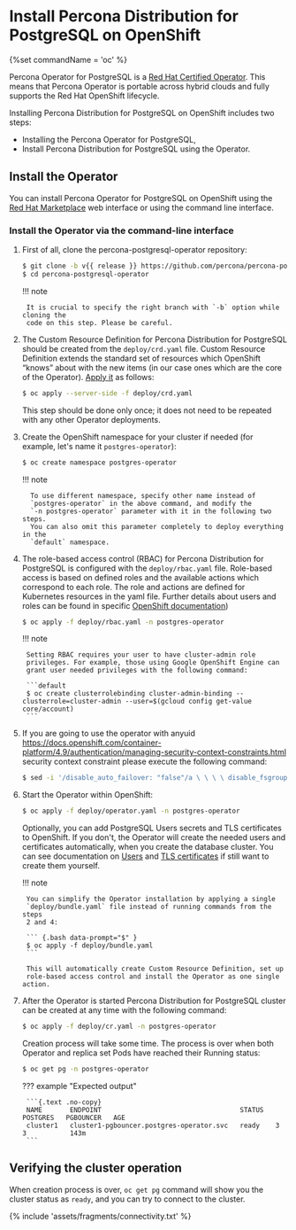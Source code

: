 # Install Percona Distribution for PostgreSQL on OpenShift

{%set commandName = 'oc' %}

Percona Operator for PostgreSQL is a [Red Hat Certified Operator](https://connect.redhat.com/en/partner-with-us/red-hat-openshift-certification). This means that Percona Operator is portable across hybrid clouds and fully supports the Red Hat OpenShift lifecycle.

Installing Percona Distribution for PostgreSQL on OpenShift includes two steps:

* Installing the Percona Operator for PostgreSQL,
* Install Percona Distribution for PostgreSQL using the Operator.

## Install the Operator

You can install Percona Operator for PostgreSQL on OpenShift using the [Red Hat Marketplace](https://marketplace.redhat.com) web interface or using the command line interface.

### Install the Operator via the command-line interface

1. First of all, clone the percona-postgresql-operator repository:

    ``` {.bash data-prompt="$" }
    $ git clone -b v{{ release }} https://github.com/percona/percona-postgresql-operator
    $ cd percona-postgresql-operator
    ```

    !!! note

        It is crucial to specify the right branch with `-b` option while cloning the
        code on this step. Please be careful.

2. The Custom Resource Definition for Percona Distribution for PostgreSQL should
    be created from the `deploy/crd.yaml` file. Custom Resource Definition
    extends the standard set of resources which OpenShift “knows” about with
    the new items (in our case ones which are the core of the Operator).
    [Apply it](https://kubernetes.io/docs/reference/using-api/server-side-apply/)
    as follows:

    ``` {.bash data-prompt="$" }
    $ oc apply --server-side -f deploy/crd.yaml
    ```

    This step should be done only once; it does not need to be repeated with any
    other Operator deployments.

3. Create the OpenShift namespace for your cluster if needed (for example,
    let's name it `postgres-operator`):

     ``` {.bash data-prompt="$" }
     $ oc create namespace postgres-operator
     ```

     !!! note

         To use different namespace, specify other name instead of
         `postgres-operator` in the above command, and modify the 
         `-n postgres-operator` parameter with it in the following two steps.
         You can also omit this parameter completely to deploy everything in the
         `default` namespace.

4. The role-based access control (RBAC) for Percona Distribution for PostgreSQL
    is configured with the `deploy/rbac.yaml` file. Role-based access is based
    on defined roles and the available actions which correspond to each role.
    The role and actions are defined for Kubernetes resources in the yaml file.
    Further details about users and roles can be found in specific [OpenShift documentation](https://docs.openshift.com/enterprise/3.0/architecture/additional_concepts/authorization.html))

    ``` {.bash data-prompt="$" }
    $ oc apply -f deploy/rbac.yaml -n postgres-operator
    ```

    !!! note

        Setting RBAC requires your user to have cluster-admin role
        privileges. For example, those using Google OpenShift Engine can
        grant user needed privileges with the following command:

        ```default
        $ oc create clusterrolebinding cluster-admin-binding --clusterrole=cluster-admin --user=$(gcloud config get-value core/account)
        ```

5. If you are going to use the operator with anyuid <https://docs.openshift.com/container-platform/4.9/authentication/managing-security-context-constraints.html> security context constraint
    please execute the following command:

    ``` {.bash data-prompt="$" }
    $ sed -i '/disable_auto_failover: "false"/a \ \ \ \ disable_fsgroup: "false"' deploy/operator.yaml
    ```

6. Start the Operator within OpenShift:

    ``` {.bash data-prompt="$" }
    $ oc apply -f deploy/operator.yaml -n postgres-operator
    ```

    Optionally, you can add PostgreSQL Users secrets and TLS certificates to
    OpenShift. If you don't, the Operator will create the needed users and
    certificates automatically, when you create the database cluster. You can
    see documentation on [Users](users.md) and [TLS certificates](TLS.md) if
    still want to create them yourself.

    !!! note

        You can simplify the Operator installation by applying a single
        `deploy/bundle.yaml` file instead of running commands from the steps
        2 and 4:
        
        ``` {.bash data-prompt="$" }
        $ oc apply -f deploy/bundle.yaml
        ```
        
        This will automatically create Custom Resource Definition, set up
        role-based access control and install the Operator as one single action.



6. After the Operator is started Percona Distribution for PostgreSQL cluster can
    be created at any time with the following command:

    ``` {.bash data-prompt="$" }
    $ oc apply -f deploy/cr.yaml -n postgres-operator
    ```

    Creation process will take some time. The process is over when both
    Operator and replica set Pods have reached their Running status:

    ``` {.bash data-prompt="$" }
    $ oc get pg -n postgres-operator
    ```

    ??? example "Expected output"

        ```{.text .no-copy}
        NAME       ENDPOINT                                   STATUS   POSTGRES   PGBOUNCER   AGE
        cluster1   cluster1-pgbouncer.postgres-operator.svc   ready    3          3           143m
        ```

## Verifying the cluster operation

When creation process is over, `oc get pg` command will show you the
cluster status as `ready`, and you can try to connect to the cluster.

{% include 'assets/fragments/connectivity.txt' %}
